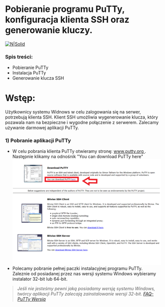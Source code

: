 # Pobieranie programu PuTTy, konfiguracja klienta SSH oraz generowanie kluczy.

[![N|Solid](https://cldup.com/dTxpPi9lDf.thumb.png)](https://nodesource.com/products/nsolid)

### Spis treści:

  - Pobieranie PuTTy
  - Instalacja PuTTy
  - Generowanie klucza SSH

# Wstęp:
Użytkownicy systemu Widnows w celu zalogowania się na serwer, potrzebują klienta SSH. Klient SSH umożliwia wygenerowanie klucza, który pozawala nam na bezpieczne i wygodne połączenie z serwerem. Zalecamy używanie darmowej aplikacji PuTTy.

### 1) Pobranie aplikacji PuTTy

- W celu pobrania klienta PuTTy otwieramy stronę: [www.putty.org ](http://www.putty.org/). Następnie klikamy na odnośnik "You can download PuTTy here"
 	![alt](https://github.com/icin1234/PuTTy/blob/master/putty.PNG?raw=true)
- Polecamy pobranie pełnej paczki instalacyjnej programu PuTTy. Zaleznie od posiadanej przez nas wersji systemu Windows wybieramy instalator 32-bit lub 64-bit.

> *Jeśli nie jesteśmy pewni jaką posiadamy wersję systemu Windows, twórcy aplikacji PuTTy zalecają zainstalowanie wersji 32-bit.
> [FAQ-PuTTy Wersja](https://www.chiark.greenend.org.uk/~sgtatham/putty/faq.html#faq-32bit-64bit)*
